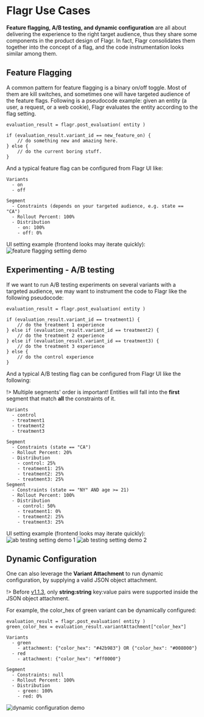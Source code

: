 # Flagr Use Cases

**Feature flagging, A/B testing, and dynamic configuration** are all about delivering the experience to the right target audience,
thus they share some components in the product design of Flagr. In fact, Flagr consolidates them together into the concept of
a flag, and the code instrumentation looks similar among them.


## Feature Flagging

A common pattern for feature flagging is a binary on/off toggle. Most of them are kill switches, and sometimes one will have targeted audience of the feature flags. Following is a pseudocode example: given an entity (a user, a request, or a web cookie), Flagr evaluates the entity according to the flag setting.

```
evaluation_result = flagr.post_evaluation( entity )

if (evaluation_result.variant_id == new_feature_on) {
    // do something new and amazing here.
} else {
    // do the current boring stuff.
}
```

And a typical feature flag can be configured from Flagr UI like:

```
Variants
  - on
  - off

Segment
  - Constraints (depends on your targeted audience, e.g. state == "CA")
  - Rollout Percent: 100%
  - Distribution
    - on: 100%
    - off: 0%
```

UI setting example (frontend looks may iterate quickly):
![feature flagging setting demo](/images/demo_ff.png)


## Experimenting - A/B testing

If we want to run A/B testing experiments on several variants with a targeted audience,
we may want to instrument the code to Flagr like the following pseudocode:

```
evaluation_result = flagr.post_evaluation( entity )

if (evaluation_result.variant_id == treatment1) {
    // do the treatment 1 experience
} else if (evaluation_result.variant_id == treatment2) {
    // do the treatment 2 experience
} else if (evaluation_result.variant_id == treatment3) {
    // do the treatment 3 experience
} else {
    // do the control experience
}
```

And a typical A/B testing flag can be configured from Flagr UI like the following:

!> Multiple segments' order is important! Entities will fall
into the **first** segment that match **all** the constraints of it.

```
Variants
  - control
  - treatment1
  - treatment2
  - treatment3

Segment
  - Constraints (state == "CA")
  - Rollout Percent: 20%
  - Distribution
    - control: 25%
    - treatment1: 25%
    - treatment2: 25%
    - treatment3: 25%
Segment
  - Constraints (state == "NY" AND age >= 21)
  - Rollout Percent: 100%
  - Distribution
    - control: 50%
    - treatment1: 0%
    - treatment2: 25%
    - treatment3: 25%
```

UI setting example (frontend looks may iterate quickly):
![ab testing setting demo 1](/images/demo_exp1.png)
![ab testing setting demo 2](/images/demo_exp2.png)


## Dynamic Configuration

One can also leverage the **Variant Attachment** to run dynamic configuration, by supplying a valid JSON object attachment.

!> Before [v1.1.3](https://github.com/checkr/flagr/releases/tag/1.1.3), only **string:string** key:value pairs were supported inside the JSON object attachment.

For example, the color_hex of green variant can be dynamically configured:

```
evaluation_result = flagr.post_evaluation( entity )
green_color_hex = evaluation_result.variantAttachment["color_hex"]
```

```
Variants
  - green
    - attachment: {"color_hex": "#42b983"} OR {"color_hex": "#008000"}
  - red
    - attachment: {"color_hex": "#ff0000"}

Segment
  - Constraints: null
  - Rollout Percent: 100%
  - Distribution
    - green: 100%
    - red: 0%
```

![dynamic configuration demo](/images/demo_dynamic_configuration.png)
